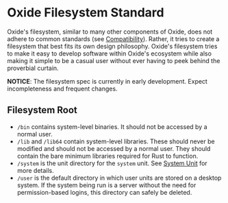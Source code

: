 # Oxide Filesystem Standard

Oxide's filesystem, similar to many other components of Oxide, does not adhere to common standards (see [Compatibility](/en/latest/compat/)). Rather, it tries to create a filesystem that best fits its own design philosophy. Oxide's filesystem tries to make it easy to develop software within Oxide's ecosystem while also making it simple to be a casual user without ever having to peek behind the proverbial curtain.

**NOTICE**: The filesystem spec is currently in early development. Expect incompleteness and frequent changes.

## Filesystem Root
 - `/bin` contains system-level binaries. It should not be accessed by a normal user.
 - `/lib` and `/lib64` contain system-level libraries. These should never be modified and should not be accessed by a normal user. They should contain the bare minimum libraries required for Rust to function.
 - `/system` is the unit directory for the `system` unit. See [System Unit](/en/latest/quartz/unit/#system_unit) for more details.
 - `/user` is the default directory in which user units are stored on a desktop system. If the system being run is a server without the need for permission-based logins, this directory can safely be deleted.
